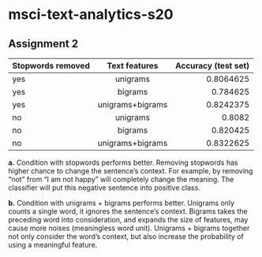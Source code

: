 # msci-text-analytics-s20

## Assignment 2 
| Stopwords removed | Text features  | Accuracy (test set) |
| :---         |     :---:           |          ---:       |
| yes          | unigrams            | 0.8064625           |
| yes          | bigrams             | 0.784625            |
| yes          | unigrams+bigrams    | 0.8242375           |
| no           | unigrams            | 0.8082              |
| no           | bigrams             | 0.820425            |
| no           | unigrams+bigrams    | 0.8322625           |

**a.**	Condition with stopwords performs better. Removing stopwords has higher chance to change the sentence’s context. For example, by removing “not” from “I am not happy” will completely change the meaning. The classifier will put this negative sentence into positive class. 

**b.**	Condition with unigrams + bigrams performs better. Unigrams only counts a single word, it ignores the sentence’s context. Bigrams takes the preceding word into consideration, and expands the size of features, may cause more noises (meaningless word unit). Unigrams + bigrams together not only consider the word’s context, but also increase the probability of using a meaningful feature. 
